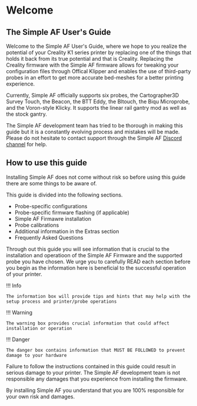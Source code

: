
# Welcome

## The Simple AF User's Guide

Welcome to the Simple AF User's Guide, where we hope to you realize the potential of your Creality K1 series printer by replacing one of the things that holds
it back from its true potential and that is Creality. Replacing the Creality firmware with the Simple AF firmware allows for tweaking your configuration files through Offical Klipper and enables the use of third-party probes in an effort to get more accurate bed-meshes for a better printing experience.

Currently, Simple AF officially supports six probes, the Cartographer3D Survey Touch, the Beacon, the BTT Eddy, the Bltouch, the Biqu Microprobe, and the Voron-style Klicky. It supports the linear rail gantry mod as well as the stock gantry.

The Simple AF development team has tried to be thorough in making this guide but it is a constantly evolving process and mistakes will be made. Please do not hesitate to contact support through the Simple AF [Discord channel](https://discord.gg/tGGVn5qjgv) for help.

## How to use this guide

Installing Simple AF does not come without risk so before using this guide there are some things to be aware of.

This guide is divided into the following sections.

* Probe-specific configurations
* Probe-specific firmware flashing (if applicable)
* Simple AF Firmawre installation
* Probe calibrations
* Additional information in the Extras section
* Frequently Asked Questions

Through out this guide you will see information that is crucial to the installation and operatioon of the Simple AF Firmware and the supported probe you have chosen.
We urge you to carefully READ each section before you begin as the information here is beneficial to the successful operation of your printer.

!!! Info
    
    The information box will provide tips and hints that may help with the setup process and printer/probe operations

!!! Warning
    
    The warning box provides crucial information that could affect installation or operation

!!! Danger

    The danger box contains information that MUST BE FOLLOWED to prevent damage to your hardware

Failure to follow the instructions contained in this guide could result in serious damage to your printer.  The Simple AF development team is not responsible any damages that you experience from installing the firmware.

By installing Simple AF you understand that you are 100% responsible for your own risk and damages.